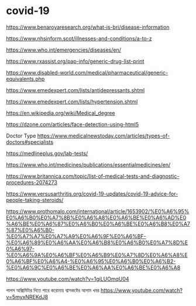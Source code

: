 # covid-19

https://www.benaroyaresearch.org/what-is-bri/disease-information


https://www.nhsinform.scot/illnesses-and-conditions/a-to-z

https://www.who.int/emergencies/diseases/en/

https://www.rxassist.org/pap-info/generic-drug-list-print

https://www.disabled-world.com/medical/pharmaceutical/generic-equivalents.php

https://www.emedexpert.com/lists/antidepressants.shtml

https://www.emedexpert.com/lists/hypertension.shtml

https://en.wikipedia.org/wiki/Medical_degree

https://dzone.com/articles/face-detection-using-html5

Doctor Type
https://www.medicalnewstoday.com/articles/types-of-doctors#specialists

https://medlineplus.gov/lab-tests/

https://www.who.int/medicines/publications/essentialmedicines/en/

https://www.britannica.com/topic/list-of-medical-tests-and-diagnostic-procedures-2074273

https://www.versusarthritis.org/covid-19-updates/covid-19-advice-for-people-taking-steroids/

https://www.prothomalo.com/international/article/1653902/%E0%A6%95%E0%A6%B0%E0%A7%8B%E0%A6%A8%E0%A6%BE%E0%A6%AD%E0%A6%BE%E0%A6%87%E0%A6%B0%E0%A6%BE%E0%A6%B8%E0%A7%87%E0%A6%B0-%E0%A7%A7%E0%A7%A9%E0%A6%9F%E0%A6%BF-%E0%A6%89%E0%A6%AA%E0%A6%B8%E0%A6%B0%E0%A7%8D%E0%A6%97-%E0%A6%9A%E0%A6%BF%E0%A6%B9%E0%A7%8D%E0%A6%A8%E0%A6%BF%E0%A6%A4-%E0%A6%95%E0%A6%B0%E0%A6%B2-%E0%A6%9C%E0%A6%BE%E0%A6%AA%E0%A6%BE%E0%A6%A8

https://www.youtube.com/watch?v=1giLUOmqU04

পালস অক্সিমিটার দিতে পারে করোনায় শ্বাসকষ্টের আগাম খবর
https://www.youtube.com/watch?v=5myxNREKdJ8
